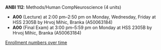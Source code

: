 **ANBI 112**: Methods/Human CompNeuroscience (4 units)

- **A00** (Lecture) at 2:00 pm–2:50 pm on Monday, Wednesday, Friday at HSS 2305B by Hrvoj Mihic, Branka (A50063184)
- **A00** (Final Exam) at 3:00 pm–5:59 pm on Monday at HSS 2305B by Hrvoj Mihic, Branka (A50063184)

[Enrollment numbers over time](./ANBI112.tsv)
